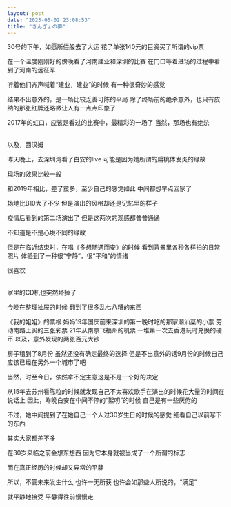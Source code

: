 ```yaml
---
layout: post
date: "2023-05-02 23:08:53"
title: "きんぎょの夢"
---
```


30号的下午，如愿所偿般去了大运
花了单张140元的巨资买了所谓的vip票

在一个温度刚刚好的傍晚看了河南建业和深圳的比赛
在门口等着进场的过程中看到了河南的远征军

听着他们齐声喊着“建业，建业”的时候
有一种很奇妙的感觉

结果不出意外的，是一场比较乏善可陈的平局
除了终场前的绝杀意外，也只有皮纳的那张红牌还略微让人有一点点印象了

2017年的虹口，应该是看过的比赛中，最精彩的一场了
当然，那场也有绝杀

<br>
以及，西汉姆

昨天晚上，去深圳湾看了白安的live
可能是因为她所谓的扁桃体发炎的缘故

现场的效果比较一般

和2019年相比，差了蛮多，至少自己的感觉如此
中间都想早点回家了

场地比B10大了不少
但是演出的风格却还是记忆里的样子

疫情后看到的第二场演出了
但是这两次的观感都普普通通

不知道是不是心境不同的缘故

但是在临近结束时，在唱《多想随遇而安》的时候
看到背景里各种各样拍的日常照片
体验到了一种很“宁静”，很“平和”的情绪

很喜欢

<br>
家里的CD机也突然坏掉了

今晚在整理抽屉的时候
翻到了很多乱七八糟的东西

《我的姐姐》的票根
妈妈19年国庆前来深圳的第一晚时吃的那家潮汕菜的小票
劳动南路上买的三张彩票
21年从南京飞福州的机票
一堆第一次去香港玩时兑换的硬币
以及，意外发现的两张百元大钞

房子租到了8月份
虽然还没有确定最终的选择
但是不出意外的话9月份的时候自己应该已经在另外一个城市了吧

当然，时至今日，依然拿不定主意这是不是一个好的决定

从15年去苏州看陈粒的时候就发现自己不太喜欢歌手在演出的时候花大量的时间在说话上
因此，昨晚白安在中间不停的“絮叨”的时候
自己是有一些厌倦的

不过，她中间提到了在她自己一个人过30岁生日的时候的感觉
细看自己以前写下的东西

其实大家都差不多

在30岁来临之前会想东想西
因为它本身就被当成了一个所谓的标志

而在真正经历的时候却又异常的平静

所以，不管未来发生什么
也许一无所获
也许会如那些人所说的，“满足”

就平静地接受
平静得往前慢慢走
